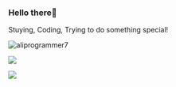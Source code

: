 
<h3>Hello there👋</h3>

Stuying, Coding, Trying to do something special!

<!--<p><img align="center" src="https://github-readme-stats.vercel.app/api?username=aliprogrammer7&show_icons=false&theme=dark&title_color=4caf50&icon_color=ffb74d&hide_title=false" /></p>-->

<p><img align="center" src="https://github-readme-streak-stats.herokuapp.com/?user=aliprogrammer7&theme=dark&fire=DD4D18&ring=DD4D18&currStreakLabel=DD4D18" alt="aliprogrammer7" /></p>

<p><img align="center" src="https://github-readme-stats.vercel.app/api/wakatime?username=aliprogrammer7&hide=Groovy,JSON,XML&theme=dark"/></p>

<p><img align="center" src="https://github-readme-stats.vercel.app/api/top-langs/?username=aliprogrammer7&layout=compact&theme=dark&title_color=FFFFFF&langs_count=10&hide=html,css "/></p>
